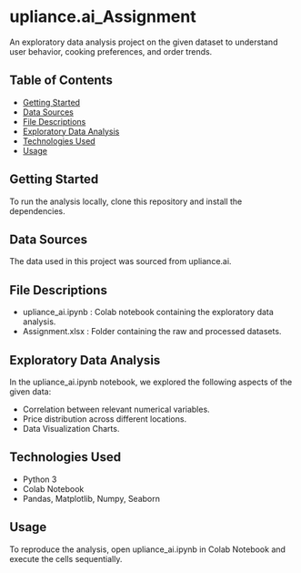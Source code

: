 # upliance.ai_Assignment

An exploratory data analysis project on the given dataset to understand user behavior, cooking preferences, and order trends.

## Table of Contents
- [Getting Started](#getting-started)
- [Data Sources](#data-sources)
- [File Descriptions](#file-descriptions)
- [Exploratory Data Analysis](#exploratory-data-analysis)
- [Technologies Used](#technologies-used)
- [Usage](#usage)

## Getting Started
To run the analysis locally, clone this repository and install the dependencies.

## Data Sources
The data used in this project was sourced from upliance.ai.

## File Descriptions
- upliance_ai.ipynb : Colab notebook containing the exploratory data analysis.
- Assignment.xlsx : Folder containing the raw and processed datasets.

## Exploratory Data Analysis
In the upliance_ai.ipynb notebook, we explored the following aspects of the given data:
- Correlation between relevant numerical variables.
- Price distribution across different locations.
- Data Visualization Charts.

## Technologies Used
- Python 3
- Colab Notebook
- Pandas, Matplotlib, Numpy, Seaborn

## Usage
To reproduce the analysis, open  upliance_ai.ipynb  in Colab Notebook and execute the cells sequentially.

